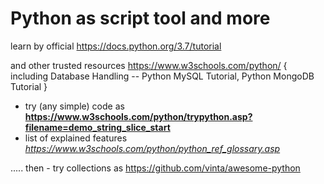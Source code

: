 # Python as script tool and more 

learn by official https://docs.python.org/3.7/tutorial 

and other trusted resources https://www.w3schools.com/python/ { including Database Handling -- Python MySQL Tutorial, Python MongoDB Tutorial } 
- try (any simple) code as **https://www.w3schools.com/python/trypython.asp?filename=demo_string_slice_start** 
- list of explained features _https://www.w3schools.com/python/python_ref_glossary.asp_ 

.....
then - try collections as https://github.com/vinta/awesome-python 
